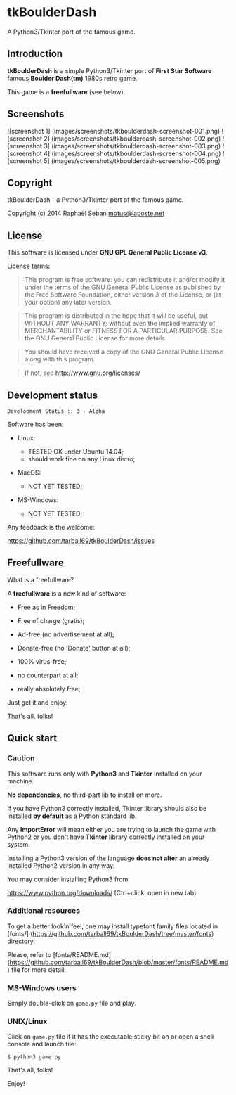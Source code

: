 # tkBoulderDash

A Python3/Tkinter port of the famous game.


## Introduction

**tkBoulderDash** is a simple Python3/Tkinter port of **First Star
Software** famous **Boulder Dash(tm)** 1980s retro game.

This game is a **freefullware** (see below).


## Screenshots

![screenshot 1] (images/screenshots/tkboulderdash-screenshot-001.png)
![screenshot 2] (images/screenshots/tkboulderdash-screenshot-002.png)
![screenshot 3] (images/screenshots/tkboulderdash-screenshot-003.png)
![screenshot 4] (images/screenshots/tkboulderdash-screenshot-004.png)
![screenshot 5] (images/screenshots/tkboulderdash-screenshot-005.png)


## Copyright

tkBoulderDash - a Python3/Tkinter port of the famous game.

Copyright (c) 2014 Raphaël Seban <motus@laposte.net>


## License

This software is licensed under **GNU GPL General Public License v3**.

License terms:

> This program is free software: you can redistribute it and/or
modify it under the terms of the GNU General Public License as
published by the Free Software Foundation, either version 3 of the
License, or (at your option) any later version.

> This program is distributed in the hope that it will be useful,
but WITHOUT ANY WARRANTY; without even the implied warranty of
MERCHANTABILITY or FITNESS FOR A PARTICULAR PURPOSE. See the GNU
General Public License for more details.

> You should have received a copy of the GNU General Public License
along with this program.

> If not, see http://www.gnu.org/licenses/


## Development status

    Development Status :: 3 - Alpha

Software has been:

* Linux:

    * TESTED OK under Ubuntu 14.04;
    * should work fine on any Linux distro;

* MacOS:

    * NOT YET TESTED;

* MS-Windows:

    * NOT YET TESTED;

Any feedback is the welcome:

https://github.com/tarball69/tkBoulderDash/issues


## Freefullware

What is a freefullware?

A **freefullware** is a new kind of software:

* Free as in Freedom;

* Free of charge (gratis);

* Ad-free (no advertisement at all);

* Donate-free (no 'Donate' button at all);

* 100% virus-free;

* no counterpart at all;

* really absolutely free;

Just get it and enjoy.

That's all, folks!


## Quick start

### Caution

This software runs only with **Python3** and **Tkinter** installed
on your machine.

**No dependencies**, no third-part lib to install on more.

If you have Python3 correctly installed, Tkinter library should also
be installed **by default** as a Python standard lib.

Any **ImportError** will mean either you are trying to launch the
game with Python2 or you don't have **Tkinter** library correctly
installed on your system.

Installing a Python3 version of the language **does not alter** an
already installed Python2 version in any way.

You may consider installing Python3 from:

https://www.python.org/downloads/ (Ctrl+click: open in new tab)

### Additional resources

To get a better look'n'feel, one may install typefont family files
located in
[fonts/] (https://github.com/tarball69/tkBoulderDash/tree/master/fonts)
directory.

Please, refer to
[fonts/README.md] (https://github.com/tarball69/tkBoulderDash/blob/master/fonts/README.md)
file for more detail.

### MS-Windows users

Simply double-click on `game.py` file and play.

### UNIX/Linux

Click on `game.py` file if it has the executable sticky bit on or
open a shell console and launch file:

    $ python3 game.py

That's all, folks!

Enjoy!
